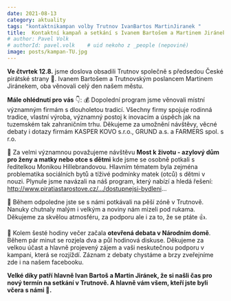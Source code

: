 ```yaml
---
date: 2021-08-13
category: aktuality
tags: "kontaktnikampan volby Trutnov IvanBartos MartinJiranek "
title:  Kontaktní kampaň a setkání s Ivanem Bartošem a Martinem Jiránekem v Trutnově
# author: Pavel Volk
# authorId: pavel.volk    # uid nekoho z _people (nepoviné)
image: posts/kampan-TU.jpg
---
```


**Ve čtvrtek 12.8.** jsme doslova obsadili Trutnov společně s předsedou České pirátské strany 🏴. Ivanem Bartošem a Trutnovským poslancem Martinem Jiránekem, oba věnovali celý den našem městu.  
  
  
**Mále ohlédnutí pro vás** 👇:
💰 Dopolední program jsme věnovali místní významným firmám s dlouholetou tradicí. Všechny firmy spojuje rodinná tradice, vlastní výroba, významný postoj k inovacím a úspěch jak na tuzemském tak zahraničním trhu. Děkujeme za umožnění návštěvy, věcné debaty i dotazy firmám KASPER KOVO s.r.o., GRUND a.s. a FARMERS spol. s r.o.  

🤱 Za velmi významnou považujeme návštěvu **Most k životu - azylový dům pro ženy a matky nebo otce s dětmi** kde jsme se osobně potkali s ředitelkou Monikou Hillebrandovou. Hlavním tématem byla zejména problematika sociálních bytů a tíživé podmínky matek (otců) s dětmi v nouzi. Plynule jsme navázali na náš program, který nabízí a hledá řešení: http://www.piratiastarostove.cz/.../dostupnejsi-bydleni...  

👏 Během odpoledne jste se s námi potkávali na pěší zóně v Trutnově. Nanuky chutnaly malým i velkým a noviny nám mizeli pod rukama. Děkujeme za skvělou atmosféru, za podporu ale i za to, že se ptáte 👍.  

🎤 Kolem šesté hodiny večer začala **otevřená debata v Národním domě**.  
Během pár minut se rozjela dva a půl hodinová diskuse. Děkujeme za velkou účast a hlavně projevený zájem a vaši neskutečnou podporu v kampani, která se rozjíždí. Záznam z debaty chystáme a brzy zveřejníme zde i na našem facebooku.  
  
    
    
**Velké díky patří hlavně Ivan Bartoš a Martin Jiránek, že si našli čas pro nový termín na setkání v Trutnově. A hlavně vám všem, kteří jste byli včera s námi  🖤.**
